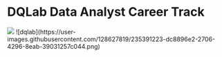 # DQLab Data Analyst Career Track
<img align=”left” width=”100″ height=”100″ src=”URL/100/100″>
![dqlab](https://user-images.githubusercontent.com/128627819/235391223-dc8896e2-2706-4296-8eab-39031257c044.png)
